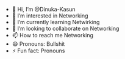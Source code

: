 - 👋 Hi, I’m @Dinuka-Kasun
- 👀 I’m interested in Networking
- 🌱 I’m currently learning Netwirking
- 💞️ I’m looking to collaborate on Networking
- 📫 How to reach me Networking
- 😄 Pronouns: Bullshit
- ⚡ Fun fact: Pronouns

<!---
Dinuka-Kasun/Dinuka-Kasun is a ✨ special ✨ repository because its `README.md` (this file) appears on your GitHub profile.
You can click the Preview link to take a look at your changes.
--->
